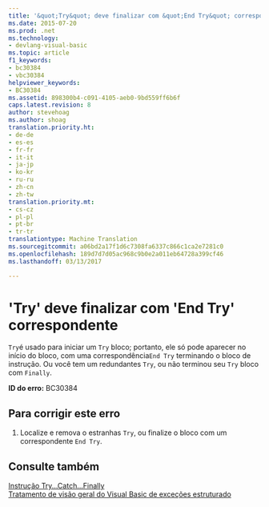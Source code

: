 ```yaml
---
title: '&quot;Try&quot; deve finalizar com &quot;End Try&quot; correspondente | Documentos do Microsoft'
ms.date: 2015-07-20
ms.prod: .net
ms.technology:
- devlang-visual-basic
ms.topic: article
f1_keywords:
- bc30384
- vbc30384
helpviewer_keywords:
- BC30384
ms.assetid: 898300b4-c091-4105-aeb0-9bd559ff6b6f
caps.latest.revision: 8
author: stevehoag
ms.author: shoag
translation.priority.ht:
- de-de
- es-es
- fr-fr
- it-it
- ja-jp
- ko-kr
- ru-ru
- zh-cn
- zh-tw
translation.priority.mt:
- cs-cz
- pl-pl
- pt-br
- tr-tr
translationtype: Machine Translation
ms.sourcegitcommit: a06bd2a17f1d6c7308fa6337c866c1ca2e7281c0
ms.openlocfilehash: 189d7d7d05ac968c9b0e2a011eb64728a399cf46
ms.lasthandoff: 03/13/2017

---
```

# <a name="39try39-must-end-with-a-matching-39end-try39"></a>'Try' deve finalizar com 'End Try' correspondente
`Try`é usado para iniciar um `Try` bloco; portanto, ele só pode aparecer no início do bloco, com uma correspondência`End Try` terminando o bloco de instrução. Ou você tem um redundantes `Try`, ou não terminou seu `Try` bloco com `Finally`.  
  
 **ID do erro:** BC30384  
  
## <a name="to-correct-this-error"></a>Para corrigir este erro  
  
1.  Localize e remova o estranhas `Try`, ou finalize o bloco com um correspondente `End Try`.  
  
## <a name="see-also"></a>Consulte também  
 [Instrução Try...Catch...Finally](../../visual-basic/language-reference/statements/try-catch-finally-statement.md)   
 [Tratamento de visão geral do Visual Basic de exceções estruturado](http://msdn.microsoft.com/en-us/bb81af80-a735-4873-9711-6151a48e418a)
